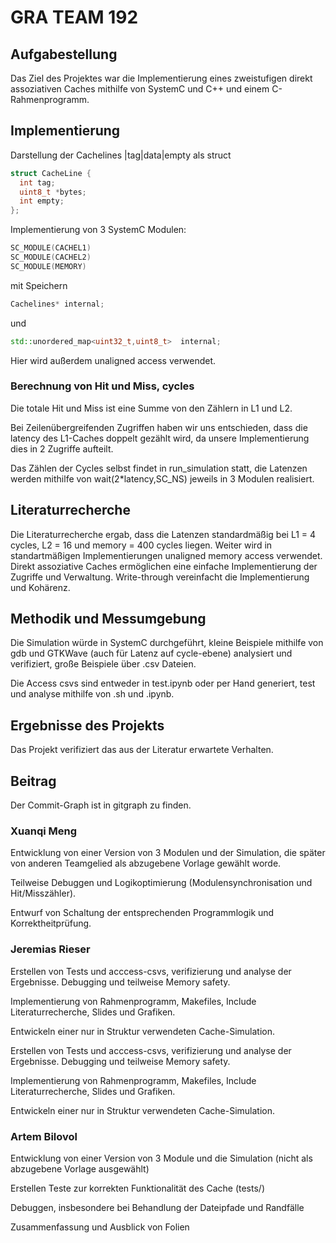 

# GRA TEAM 192

## Aufgabestellung 

Das Ziel des Projektes war die Implementierung eines zweistufigen direkt assoziativen Caches mithilfe von SystemC und C++ und einem C-Rahmenprogramm. 

## Implementierung


Darstellung der Cachelines |tag|data|empty als struct
```C++
struct CacheLine {
  int tag;
  uint8_t *bytes;  
  int empty;
};
```

Implementierung von 3 SystemC Modulen:

```C++
SC_MODULE(CACHEL1)
SC_MODULE(CACHEL2)
SC_MODULE(MEMORY)
```
mit Speichern
```C++
Cachelines* internal;
```
 und
```C++
std::unordered_map<uint32_t,uint8_t>  internal;
```
Hier wird außerdem unaligned access verwendet.

### Berechnung von Hit und Miss, cycles

Die totale Hit und Miss ist eine Summe von den Zählern in L1 und L2.

Bei Zeilenübergreifenden Zugriffen haben wir uns entschieden, dass die latency des L1-Caches doppelt gezählt wird, da unsere Implementierung dies in 2 Zugriffe aufteilt.

Das Zählen der Cycles selbst findet in run_simulation statt, die Latenzen werden mithilfe von wait(2*latency,SC_NS) jeweils in 3 Modulen realisiert.


## Literaturrecherche

Die Literaturrecherche ergab, dass die Latenzen standardmäßig bei L1 = 4 cycles, L2 = 16 und memory = 400 cycles liegen. Weiter wird in standartmäßigen Implementierungen unaligned memory access verwendet. Direkt assoziative Caches ermöglichen eine einfache Implementierung der Zugriffe und Verwaltung. Write-through vereinfacht die Implementierung und Kohärenz.
## Methodik und Messumgebung

Die Simulation würde in SystemC durchgeführt, kleine Beispiele mithilfe von gdb und GTKWave (auch für Latenz auf cycle-ebene) analysiert und verifiziert, große Beispiele über .csv Dateien. 


Die Access csvs sind entweder in test.ipynb oder per Hand generiert, test und analyse mithilfe von .sh und .ipynb.


## Ergebnisse des Projekts

Das Projekt verifiziert das aus der Literatur erwartete Verhalten.


## Beitrag

Der Commit-Graph ist in gitgraph zu finden.

### Xuanqi Meng
Entwicklung von einer Version von 3 Modulen und der Simulation, die später von anderen Teamgelied als abzugebene Vorlage gewählt worde. 

Teilweise Debuggen und Logikoptimierung (Modulensynchronisation und Hit/Misszähler). 

Entwurf von Schaltung der entsprechenden Programmlogik und Korrektheitprüfung.
### Jeremias Rieser 
Erstellen von Tests und acccess-csvs, verifizierung und analyse der Ergebnisse. Debugging und teilweise Memory safety. 

Implementierung von Rahmenprogramm, Makefiles, Include
Literaturrecherche, Slides und Grafiken.

Entwickeln einer nur in Struktur verwendeten Cache-Simulation. 


Erstellen von Tests und acccess-csvs, verifizierung und analyse der Ergebnisse. Debugging und teilweise Memory safety.

Implementierung von Rahmenprogramm, Makefiles, Include Literaturrecherche, Slides und Grafiken.

Entwickeln einer nur in Struktur verwendeten Cache-Simulation.

### Artem Bilovol

Entwicklung von einer Version von 3 Module und die Simulation (nicht als abzugebene Vorlage ausgewählt)

Erstellen Teste zur korrekten Funktionalität des Cache (tests/)

Debuggen, insbesondere bei Behandlung der Dateipfade und Randfälle

Zusammenfassung und Ausblick von Folien
